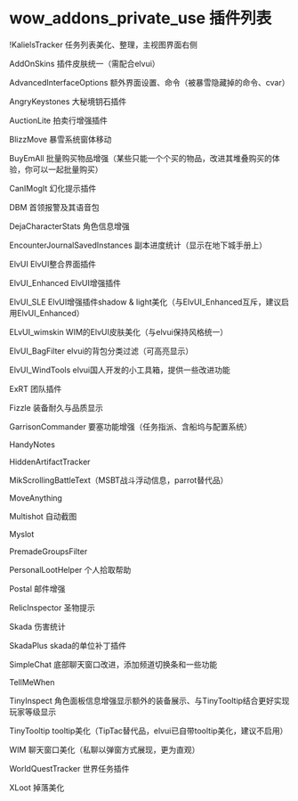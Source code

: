 wow_addons_private_use
插件列表
======================

!KalielsTracker 任务列表美化、整理，主视图界面右侧

AddOnSkins 插件皮肤统一（需配合elvui）

AdvancedInterfaceOptions 额外界面设置、命令（被暴雪隐藏掉的命令、cvar）

AngryKeystones 大秘境钥石插件

AuctionLite 拍卖行增强插件

BlizzMove 暴雪系统窗体移动

BuyEmAll 批量购买物品增强（某些只能一个个买的物品，改进其堆叠购买的体验，你可以一起批量购买）

CanIMogIt 幻化提示插件

DBM 首领报警及其语音包

DejaCharacterStats 角色信息增强

EncounterJournalSavedInstances 副本进度统计（显示在地下城手册上）

ElvUI ElvUI整合界面插件

ElvUI_Enhanced ElvUI增强插件

ElvUI_SLE  ElvUI增强插件shadow & light美化（与ElvUI_Enhanced互斥，建议启用ElvUI_Enhanced）

ELvUI_wimskin  WIM的ElvUI皮肤美化（与elvui保持风格统一）

ElvUI_BagFilter elvui的背包分类过滤（可高亮显示）

ElvUI_WindTools elvui国人开发的小工具箱，提供一些改进功能

ExRT 团队插件

Fizzle 装备耐久与品质显示

GarrisonCommander 要塞功能增强（任务指派、含船坞与配置系统）

HandyNotes

HiddenArtifactTracker

MikScrollingBattleText（MSBT战斗浮动信息，parrot替代品）

MoveAnything 

Multishot 自动截图

Myslot

PremadeGroupsFilter

PersonalLootHelper 个人拾取帮助

Postal 邮件增强

RelicInspector 圣物提示

Skada 伤害统计

SkadaPlus skada的单位补丁插件

SimpleChat 底部聊天窗口改进，添加频道切换条和一些功能

TellMeWhen

TinyInspect 角色面板信息增强显示额外的装备展示、与TinyTooltip结合更好实现玩家等级显示

TinyTooltip  tooltip美化（TipTac替代品，elvui已自带tooltip美化，建议不启用）

WIM 聊天窗口美化（私聊以弹窗方式展现，更为直观）

WorldQuestTracker 世界任务插件

XLoot 掉落美化


